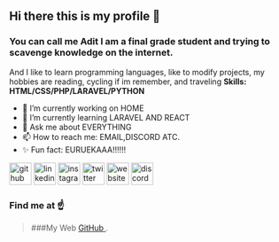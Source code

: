 ## Hi there this is my profile :wave:
### You can call me **Adit**  I am a final grade student and trying to scavenge knowledge on the internet.

And I like to learn programming languages, like to modify projects, my hobbies are reading, cycling if im remember, and traveling
**Skills:  HTML/CSS/PHP/LARAVEL/PYTHON**
- 🔭 I’m currently working on HOME
- 🌱 I’m currently learning LARAVEL AND REACT
- 💬 Ask me about EVERYTHING
- 📫 How to reach me: EMAIL,DISCORD ATC.
- :sparkles: Fun fact: EURUEKAAA!!!!!!

[<img src='https://cdn.jsdelivr.net/npm/simple-icons@3.0.1/icons/github.svg' alt='github' height='40'>](https://github.com/aditrachman)  [<img src='https://cdn.jsdelivr.net/npm/simple-icons@3.0.1/icons/linkedin.svg' alt='linkedin' height='40'>](https://www.linkedin.com/in/AditRachman/)  [<img src='https://cdn.jsdelivr.net/npm/simple-icons@3.0.1/icons/instagram.svg' alt='instagram' height='40'>](https://www.instagram.com/aditrachman23/)  [<img src='https://cdn.jsdelivr.net/npm/simple-icons@3.0.1/icons/twitter.svg' alt='twitter' height='40'>](https://twitter.com/aditrachman4)  [<img src='https://cdn.jsdelivr.net/npm/simple-icons@3.0.1/icons/icloud.svg' alt='website' height='40'>](aditrachman.github.io)  [<img src='https://cdn.jsdelivr.net/npm/simple-icons@3.0.1/icons/discord.svg' alt='discord' height='40'>](KIN#1180)  
### Find me at :point_up:
> ###My Web [GitHub ](https://aditrachman.github.io/).

